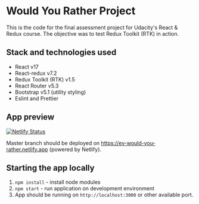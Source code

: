 # Would You Rather Project

This is the code for the final assessment project for Udacity's React & Redux course. The objective was to test Redux Toolkit (RTK) in action.

## Stack and technologies used

- React v17
- React-redux v7.2
- Redux Toolkit (RTK) v1.5
- React Router v5.3
- Bootstrap v5.1 (utility styling)
- Eslint and Prettier

## App preview

[![Netlify Status](https://api.netlify.com/api/v1/badges/4c973864-5bcd-489d-af90-2d81e98b0c0a/deploy-status)](https://app.netlify.com/sites/ev-would-you-rather/deploys)

Master branch should be deployed on https://ev-would-you-rather.netlify.app (powered by Netlify).

## Starting the app locally

1. `npm install` - install node modules
2. `npm start` - run application on development environment
3. App should be running on `http://localhost:3000` or other available port.
